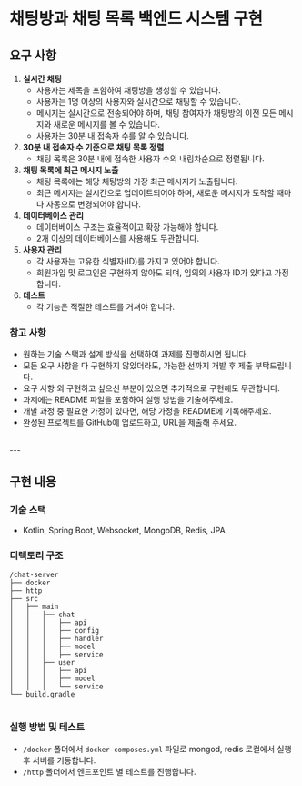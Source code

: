 # 채팅방과 채팅 목록 백엔드 시스템 구현

## 요구 사항

1. **실시간 채팅**
    - 사용자는 제목을 포함하여 채팅방을 생성할 수 있습니다.
    - 사용자는 1명 이상의 사용자와 실시간으로 채팅할 수 있습니다.
    - 메시지는 실시간으로 전송되어야 하며, 채팅 참여자가 채팅방의 이전 모든 메시지와 새로운 메시지를 볼 수 있습니다.
    - 사용자는 30분 내 접속자 수를 알 수 있습니다.
2. **30분 내 접속자 수 기준으로 채팅 목록 정렬**
    - 채팅 목록은 30분 내에 접속한 사용자 수의 내림차순으로 정렬됩니다.
3. **채팅 목록에 최근 메시지 노출**
    - 채팅 목록에는 해당 채팅방의 가장 최근 메시지가 노출됩니다.
    - 최근 메시지는 실시간으로 업데이트되어야 하며, 새로운 메시지가 도착할 때마다 자동으로 변경되어야 합니다.
4. **데이터베이스 관리**
    - 데이터베이스 구조는 효율적이고 확장 가능해야 합니다.
    - 2개 이상의 데이터베이스를 사용해도 무관합니다.
5. **사용자 관리**
    - 각 사용자는 고유한 식별자(ID)를 가지고 있어야 합니다.
    - 회원가입 및 로그인은 구현하지 않아도 되며, 임의의 사용자 ID가 있다고 가정합니다.
6. **테스트**
    - 각 기능은 적절한 테스트를 거쳐야 합니다.

### 참고 사항

- 원하는 기술 스택과 설계 방식을 선택하여 과제를 진행하시면 됩니다.
- 모든 요구 사항을 다 구현하지 않았더라도, 가능한 선까지 개발 후 제출 부탁드립니다.
- 요구 사항 외 구현하고 싶으신 부분이 있으면 추가적으로 구현해도 무관합니다.
- 과제에는 README 파일을 포함하여 실행 방법을 기술해주세요.
- 개발 과정 중 필요한 가정이 있다면, 해당 가정을 README에 기록해주세요.
- 완성된 프로젝트를 GitHub에 업로드하고, URL을 제출해 주세요.

<br>
---
<br>

## 구현 내용

### 기술 스택
- Kotlin, Spring Boot, Websocket, MongoDB, Redis, JPA

### 디렉토리 구조
```text
/chat-server
├── docker
├── http
├── src
│   ├── main
│   │   ├── chat
│   │   │   ├── api
│   │   │   ├── config
│   │   │   ├── handler
│   │   │   ├── model
│   │   │   ├── service
│   │   ├── user
│   │   │   ├── api
│   │   │   ├── model
│   │   │   └── service
└── build.gradle


```

### 실행 방법 및 테스트
- `/docker` 폴더에서 `docker-composes.yml` 파일로 mongod, redis 로컬에서 실행 후 서버를 기동합니다.
- `/http` 폴더에서 엔드포인트 별 테스트를 진행합니다.
